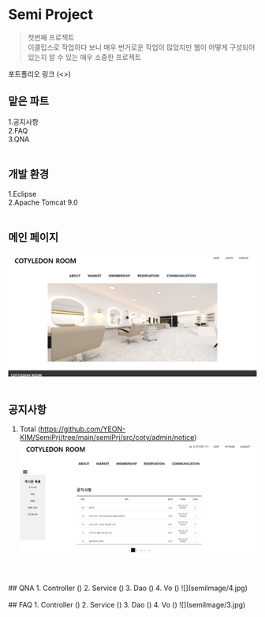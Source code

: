 # Semi Project
> 첫번째 프로젝트<br>
> 이클립스로 작업하다 보니 매우 번거로운 작업이 많았지만 웹이 어떻게 구성되어 있는지 알 수 있는 매우 소중한 프로젝트

포트폴리오 링크 (<>)
<br>

## 맡은 파트
1.공지사항<br>
2.FAQ<br>
3.QNA
<br>
<br>
## 개발 환경
1.Eclipse<br>
2.Apache Tomcat 9.0
<br>
<br>
## 메인 페이지
![](semiImage/1.jpg)
<br>
<br>
## 공지사항
1. Total (<https://github.com/YEON-KIM/SemiPrj/tree/main/semiPrj/src/coty/admin/notice>)
![](semiImage/2.jpg)
<br>
<br>
## QNA
1. Controller (<https://github.com/YEON-KIM/SemiPrj/tree/main/semiPrj/src/coty/admin/qna/controller>)
2. Service (<https://github.com/YEON-KIM/SemiPrj/blob/main/semiPrj/src/coty/admin/qna/dvo/QNAService.java>)
3. Dao (<https://github.com/YEON-KIM/SemiPrj/blob/main/semiPrj/src/coty/admin/qna/dvo/QNA_a_Dao.java>)
4. Vo (<https://github.com/YEON-KIM/SemiPrj/blob/main/semiPrj/src/coty/admin/qna/dvo/QNA_a_Vo.java>)
![](semiImage/4.jpg)
<br>
<br>
## FAQ
1. Controller (<https://github.com/YEON-KIM/SemiPrj/tree/main/semiPrj/src/coty/admin/faq/controller>)
2. Service (<https://github.com/YEON-KIM/SemiPrj/blob/main/semiPrj/src/coty/admin/faq/dvo/FAQService.java>)
3. Dao (<https://github.com/YEON-KIM/SemiPrj/blob/main/semiPrj/src/coty/admin/faq/dvo/FAQ_a_Dao.java>)
4. Vo (<https://github.com/YEON-KIM/SemiPrj/blob/main/semiPrj/src/coty/admin/faq/dvo/FAQ_a_Vo.java>)
![](semiImage/3.jpg)
<br>
<br>


